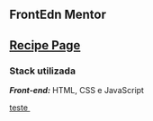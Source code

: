 ## FrontEdn Mentor

## [Recipe Page](./recipe-page)
### Stack utilizada
***Front-end:*** HTML, CSS e JavaScript

<a href="https://maahbatistaa.github.io/frontend-mentor/repice-page/">
  teste
  <img src="" />
</a>



